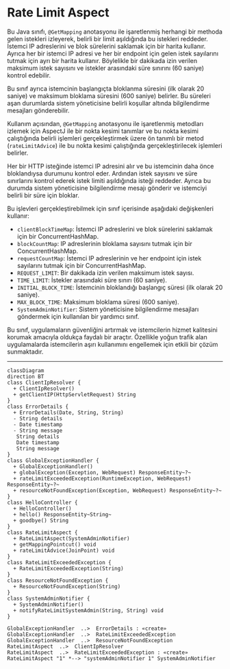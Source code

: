 # Rate Limit Aspect

Bu Java sınıfı, `@GetMapping` anotasyonu ile işaretlenmiş herhangi bir methoda gelen istekleri izleyerek, belirli bir limit aşıldığında bu istekleri reddeder. İstemci IP adreslerini ve blok sürelerini saklamak için bir harita kullanır. Ayrıca her bir istemci IP adresi ve her bir endpoint için gelen istek sayılarını tutmak için ayrı bir harita kullanır. Böylelikle bir dakikada izin verilen maksimum istek sayısını ve istekler arasındaki süre sınırını (60 saniye) kontrol edebilir.

Bu sınıf ayrıca istemcinin başlangıçta bloklanma süresini (ilk olarak 20 saniye) ve maksimum bloklama süresini (600 saniye) belirler. Bu süreleri aşan durumlarda sistem yöneticisine belirli koşullar altında bilgilendirme mesajları gönderebilir.

Kullanım açısından, `@GetMapping` anotasyonu ile işaretlenmiş metodları izlemek için AspectJ ile bir nokta kesimi tanımlar ve bu nokta kesimi çalıştığında belirli işlemleri gerçekleştirmek üzere ön tanımlı bir metod (`rateLimitAdvice`) ile bu nokta kesimi çalıştığında gerçekleştirilecek işlemleri belirler.

Her bir HTTP isteğinde istemci IP adresini alır ve bu istemcinin daha önce bloklandıysa durumunu kontrol eder. Ardından istek sayısını ve süre sınırlarını kontrol ederek istek limiti aşıldığında isteği reddeder. Ayrıca bu durumda sistem yöneticisine bilgilendirme mesajı gönderir ve istemciyi belirli bir süre için bloklar.

Bu işlevleri gerçekleştirebilmek için sınıf içerisinde aşağıdaki değişkenleri kullanır:
- `clientBlockTimeMap`: İstemci IP adreslerini ve blok sürelerini saklamak için bir ConcurrentHashMap.
- `blockCountMap`: IP adreslerinin bloklama sayısını tutmak için bir ConcurrentHashMap.
- `requestCountMap`: İstemci IP adreslerinin ve her endpoint için istek sayılarını tutmak için bir ConcurrentHashMap.
- `REQUEST_LIMIT`: Bir dakikada izin verilen maksimum istek sayısı.
- `TIME_LIMIT`: İstekler arasındaki süre sınırı (60 saniye).
- `INITIAL_BLOCK_TIME`: İstemcinin bloklandığı başlangıç süresi (ilk olarak 20 saniye).
- `MAX_BLOCK_TIME`: Maksimum bloklama süresi (600 saniye).
- `SystemAdminNotifier`: Sistem yöneticisine bilgilendirme mesajları göndermek için kullanılan bir yardımcı sınıf.

Bu sınıf, uygulamaların güvenliğini artırmak ve istemcilerin hizmet kalitesini korumak amacıyla oldukça faydalı bir araçtır. Özellikle yoğun trafik alan uygulamalarda istemcilerin aşırı kullanımını engellemek için etkili bir çözüm sunmaktadır.

---

```mermaid
classDiagram
direction BT
class ClientIpResolver {
  + ClientIpResolver() 
  + getClientIP(HttpServletRequest) String
}
class ErrorDetails {
  + ErrorDetails(Date, String, String) 
  - String details
  - Date timestamp
  - String message
   String details
   Date timestamp
   String message
}
class GlobalExceptionHandler {
  + GlobalExceptionHandler() 
  + globalException(Exception, WebRequest) ResponseEntity~?~
  + rateLimitExceededException(RuntimeException, WebRequest) ResponseEntity~?~
  + resourceNotFoundException(Exception, WebRequest) ResponseEntity~?~
}
class HelloController {
  + HelloController() 
  + hello() ResponseEntity~String~
  + goodbye() String
}
class RateLimitAspect {
  + RateLimitAspect(SystemAdminNotifier) 
  + getMappingPointcut() void
  + rateLimitAdvice(JoinPoint) void
}
class RateLimitExceededException {
  + RateLimitExceededException(String) 
}
class ResourceNotFoundException {
  + ResourceNotFoundException(String) 
}
class SystemAdminNotifier {
  + SystemAdminNotifier() 
  + notifyRateLimitSystemAdmin(String, String) void
}

GlobalExceptionHandler  ..>  ErrorDetails : «create»
GlobalExceptionHandler  ..>  RateLimitExceededException 
GlobalExceptionHandler  ..>  ResourceNotFoundException 
RateLimitAspect  ..>  ClientIpResolver 
RateLimitAspect  ..>  RateLimitExceededException : «create»
RateLimitAspect "1" *--> "systemAdminNotifier 1" SystemAdminNotifier 
```